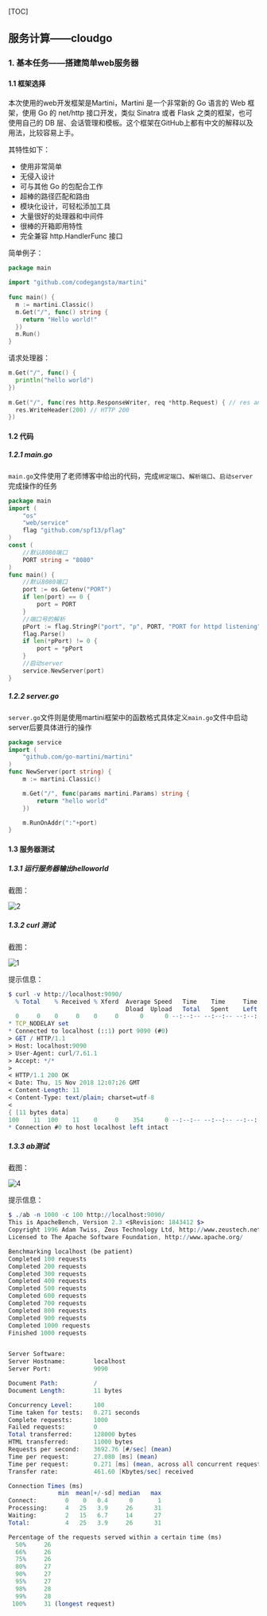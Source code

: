 [TOC]

## 服务计算——cloudgo

### 1. 基本任务——搭建简单web服务器

#### 1.1 框架选择

本次使用的web开发框架是Martini，Martini 是一个非常新的 Go 语言的 Web 框架，使用 Go 的 net/http 接口开发，类似 Sinatra 或者 Flask 之类的框架，也可使用自己的 DB 层、会话管理和模板。这个框架在GitHub上都有中文的解释以及用法，比较容易上手。

其特性如下：

- 使用非常简单
- 无侵入设计
- 可与其他 Go 的包配合工作
- 超棒的路径匹配和路由
- 模块化设计，可轻松添加工具
- 大量很好的处理器和中间件
- 很棒的开箱即用特性
- 完全兼容 http.HandlerFunc 接口

简单例子：

```go
package main
 
import "github.com/codegangsta/martini"
 
func main() {
  m := martini.Classic()
  m.Get("/", func() string {
    return "Hello world!"
  })
  m.Run()
}
```

请求处理器：

```go
m.Get("/", func() {
  println("hello world")
})
 
m.Get("/", func(res http.ResponseWriter, req *http.Request) { // res and req are injected by Martini
  res.WriteHeader(200) // HTTP 200
})
```

#### 1.2 代码

##### 1.2.1 main.go

`main.go`文件使用了老师博客中给出的代码，完成`绑定端口`、`解析端口`、`启动server`完成操作的任务

```go
package main
import (
    "os"
    "web/service"
    flag "github.com/spf13/pflag"
)
const (
    //默认8080端口
    PORT string = "8080" 
)
func main() {
    //默认8080端口
    port := os.Getenv("PORT") 
    if len(port) == 0 {
        port = PORT
    }
    //端口号的解析
    pPort := flag.StringP("port", "p", PORT, "PORT for httpd listening")
    flag.Parse()
    if len(*pPort) != 0 {
        port = *pPort
    }
    //启动server
    service.NewServer(port)
}
```

##### 1.2.2 server.go

`server.go`文件则是使用martini框架中的函数格式具体定义`main.go`文件中启动server后要具体进行的操作

```go
package service
import (
    "github.com/go-martini/martini" 
)
func NewServer(port string) {   
    m := martini.Classic()

    m.Get("/", func(params martini.Params) string {
        return "hello world"
    })

    m.RunOnAddr(":"+port)   
}
```

#### 1.3 服务器测试

##### 1.3.1 运行服务器输出helloworld

截图：

![2](C:\Users\WYX\Desktop\ServiceComputing\week5\2.png)

##### 1.3.2 curl 测试

截图：

![1](C:\Users\WYX\Desktop\ServiceComputing\week5\1.png)

提示信息：

```mathematica
$ curl -v http://localhost:9090/  
  % Total    % Received % Xferd  Average Speed   Time    Time     Time  Current
                                 Dload  Upload   Total   Spent    Left  Speed
  0     0    0     0    0     0      0      0 --:--:-- --:--:-- --:--:--     0*  Trying ::1...
* TCP_NODELAY set
* Connected to localhost (::1) port 9090 (#0)
> GET / HTTP/1.1
> Host: localhost:9090
> User-Agent: curl/7.61.1
> Accept: */*
>
< HTTP/1.1 200 OK
< Date: Thu, 15 Nov 2018 12:07:26 GMT
< Content-Length: 11
< Content-Type: text/plain; charset=utf-8
<
{ [11 bytes data]
100    11  100    11    0     0    354      0 --:--:-- --:--:-- --:--:--   354hello world
* Connection #0 to host localhost left intact

```

##### 1.3.3 ab测试

截图：

![4](C:\Users\WYX\Desktop\ServiceComputing\week5\4.png)

提示信息：

```mathematica
$ ./ab -n 1000 -c 100 http://localhost:9090/
This is ApacheBench, Version 2.3 <$Revision: 1843412 $>
Copyright 1996 Adam Twiss, Zeus Technology Ltd, http://www.zeustech.net/
Licensed to The Apache Software Foundation, http://www.apache.org/

Benchmarking localhost (be patient)
Completed 100 requests
Completed 200 requests
Completed 300 requests
Completed 400 requests
Completed 500 requests
Completed 600 requests
Completed 700 requests
Completed 800 requests
Completed 900 requests
Completed 1000 requests
Finished 1000 requests


Server Software:
Server Hostname:        localhost
Server Port:            9090

Document Path:          /
Document Length:        11 bytes

Concurrency Level:      100
Time taken for tests:   0.271 seconds
Complete requests:      1000
Failed requests:        0
Total transferred:      128000 bytes
HTML transferred:       11000 bytes
Requests per second:    3692.76 [#/sec] (mean)
Time per request:       27.080 [ms] (mean)
Time per request:       0.271 [ms] (mean, across all concurrent requests)
Transfer rate:          461.60 [Kbytes/sec] received

Connection Times (ms)
              min  mean[+/-sd] median   max
Connect:        0    0   0.4      0       1
Processing:     4   25   3.9     26      31
Waiting:        2   15   6.7     14      27
Total:          4   25   3.9     26      31

Percentage of the requests served within a certain time (ms)
  50%     26
  66%     26
  75%     26
  80%     27
  90%     27
  95%     27
  98%     28
  99%     28
 100%     31 (longest request)
```

